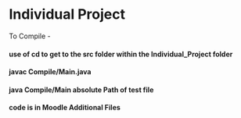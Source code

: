 # Individual Project
To Compile - 
#### use of cd to get to the src folder within the Individual_Project folder
#### javac Compile/Main.java
#### java Compile/Main absolute Path of test file 

#### code is in Moodle Additional Files

